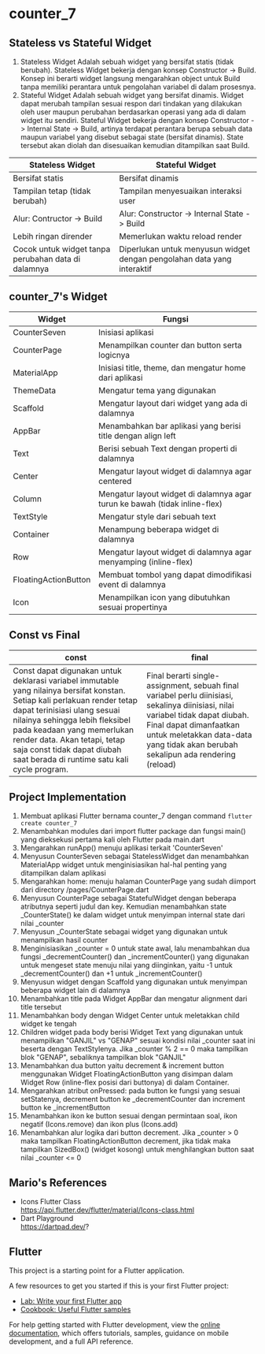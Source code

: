 # counter_7

## Stateless vs Stateful Widget 
1.  Stateless Widget
    Adalah sebuah widget yang bersifat statis (tidak berubah). Stateless Widget bekerja dengan konsep Constructor -> Build. Konsep ini berarti widget langsung mengarahkan object untuk Build tanpa memiliki perantara untuk pengolahan variabel di dalam prosesnya.
2.  Stateful Widget
    Adalah sebuah widget yang bersifat dinamis. Widget dapat merubah tampilan sesuai respon dari tindakan yang dilakukan oleh user maupun perubahan berdasarkan operasi yang ada di dalam widget itu sendiri. Stateful Widget bekerja dengan konsep Constructor -> Internal State -> Build, artinya terdapat perantara berupa sebuah data maupun variabel yang disebut sebagai state (bersifat dinamis). State tersebut akan diolah dan disesuaikan kemudian ditampilkan saat Build.

| Stateless Widget | Stateful Widget |
| ----- | ----- |
| Bersifat statis | Bersifat dinamis |
| Tampilan tetap (tidak berubah) | Tampilan menyesuaikan interaksi user |
| Alur: Contructor -> Build | Alur: Constructor -> Internal State -> Build |
| Lebih ringan dirender | Memerlukan waktu reload render |
| Cocok untuk widget tanpa perubahan data di dalamnya | Diperlukan untuk menyusun widget dengan pengolahan data yang interaktif | 

## counter_7's Widget
| Widget | Fungsi |
| ----- | ----- |
| CounterSeven | Inisiasi aplikasi |
| CounterPage | Menampilkan counter dan button serta logicnya |
| MaterialApp | Inisiasi title, theme, dan mengatur home dari aplikasi |
| ThemeData | Mengatur tema yang digunakan |
| Scaffold | Mengatur layout dari widget yang ada di dalamnya |
| AppBar | Menambahkan bar aplikasi yang berisi title dengan align left | 
| Text | Berisi sebuah Text dengan properti di dalamnya |
| Center | Mengatur layout widget di dalamnya agar centered |
| Column | Mengatur layout widget di dalamnya agar turun ke bawah (tidak inline-flex) |
| TextStyle | Mengatur style dari sebuah text |
| Container | Menampung beberapa widget di dalamnya |
| Row | Mengatur layout widget di dalamnya agar menyamping (inline-flex) |
| FloatingActionButton | Membuat tombol yang dapat dimodifikasi event di dalamnya |
| Icon | Menampilkan icon yang dibutuhkan sesuai propertinya |

## Const vs Final
| const | final |
| ----- | ----- |
| Const dapat digunakan untuk deklarasi variabel immutable yang nilainya bersifat konstan. Setiap kali perlakuan render tetap dapat terinisiasi ulang sesuai nilainya sehingga lebih fleksibel pada keadaan yang memerlukan render data. Akan tetapi, tetap saja const tidak dapat diubah saat berada di runtime satu kali cycle program. | Final berarti single-assignment, sebuah final variabel perlu diinisiasi, sekalinya diinisiasi, nilai variabel tidak dapat diubah. Final dapat dimanfaatkan untuk meletakkan data-data yang tidak akan berubah sekalipun ada rendering (reload) |

## Project Implementation
1.  Membuat aplikasi Flutter bernama counter_7 dengan command
    `flutter create counter_7`
2.  Menambahkan modules dari import flutter package dan fungsi main() yang dieksekusi pertama kali oleh Flutter pada main.dart
3.  Mengarahkan runApp() menuju aplikasi terkait 'CounterSeven'
4.  Menyusun CounterSeven sebagai StatelessWidget dan menambahkan MaterialApp widget untuk menginisiasikan hal-hal penting yang ditampilkan dalam aplikasi
5.  Mengarahkan home: menuju halaman CounterPage yang sudah diimport dari directory /pages/CounterPage.dart
6.  Menyusun CounterPage sebagai StatefulWidget dengan beberapa atributnya seperti judul dan key. Kemudian menambahkan state _CounterState() ke dalam widget untuk menyimpan internal state dari nilai _counter
7.  Menyusun _CounterState sebagai widget yang digunakan untuk menampilkan hasil counter
8.  Menginisiasikan _counter = 0 untuk state awal, lalu menambahkan dua fungsi _decrementCounter() dan _incrementCounter() yang digunakan untuk mengeset state menuju nilai yang diinginkan, yaitu -1 untuk _decrementCounter() dan +1 untuk _incrementCounter()
9.  Menyusun widget dengan Scaffold yang digunakan untuk menyimpan beberapa widget lain di dalamnya
10. Menambahkan title pada Widget AppBar dan mengatur alignment dari title tersebut
11. Menambahkan body dengan Widget Center untuk meletakkan child widget ke tengah
12. Children widget pada body berisi Widget Text yang digunakan untuk menampilkan "GANJIL" vs "GENAP" sesuai kondisi nilai _counter saat ini beserta dengan TextStylenya. Jika _counter % 2 == 0 maka tampilkan blok "GENAP", sebaliknya tampilkan blok "GANJIL"
13. Menambahkan dua button yaitu decrement & increment button menggunakan Widget FloatingActionButton yang disimpan dalam Widget Row (inline-flex posisi dari buttonya) di dalam Container.
14. Mengarahkan atribut onPressed: pada button ke fungsi yang sesuai setStatenya, decrement button ke _decrementCounter dan increment button ke _incrementButton
15. Menambahkan ikon ke button sesuai dengan permintaan soal, ikon negatif (Icons.remove) dan ikon plus (Icons.add)
16. Menambahkan alur logika dari button decrement. Jika _counter > 0 maka tampilkan FloatingActionButton decrement, jika tidak maka tampilkan SizedBox() (widget kosong) untuk menghilangkan button saat nilai _counter <= 0

## Mario's References
-   Icons Flutter Class<br>
    https://api.flutter.dev/flutter/material/Icons-class.html
-   Dart Playground<br>
    https://dartpad.dev/?

## Flutter
This project is a starting point for a Flutter application.

A few resources to get you started if this is your first Flutter project:

- [Lab: Write your first Flutter app](https://docs.flutter.dev/get-started/codelab)
- [Cookbook: Useful Flutter samples](https://docs.flutter.dev/cookbook)

For help getting started with Flutter development, view the
[online documentation](https://docs.flutter.dev/), which offers tutorials,
samples, guidance on mobile development, and a full API reference.